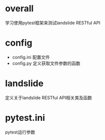 # overall 
学习使用pytest框架来测试landslide RESTful API

# config
- config.ini 配置文件
- config.py 定义获取文件参数的函数

# landslide
定义关于landslide RESTful API相关类及函数

# pytest.ini
pytest运行参数

